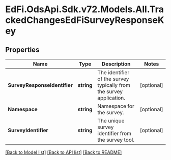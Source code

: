 # EdFi.OdsApi.Sdk.v72.Models.All.TrackedChangesEdFiSurveyResponseKey

## Properties

Name | Type | Description | Notes
------------ | ------------- | ------------- | -------------
**SurveyResponseIdentifier** | **string** | The identifier of the survey typically from the survey application. | [optional] 
**Namespace** | **string** | Namespace for the survey. | [optional] 
**SurveyIdentifier** | **string** | The unique survey identifier from the survey tool. | [optional] 

[[Back to Model list]](../../README.md#documentation-for-models) [[Back to API list]](../../README.md#documentation-for-api-endpoints) [[Back to README]](../../README.md)

